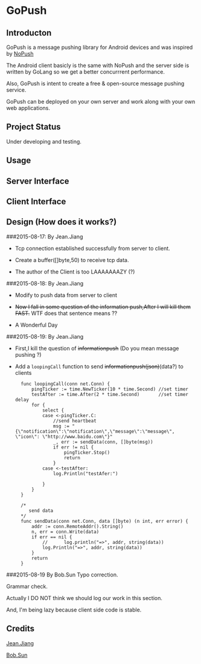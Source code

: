 # GoPush
## Introducton

GoPush is a message pushing library for Android devices and was inspired by [NoPush](https://github.com/SpongeBobSun/NoPush)

The Android client basicly is the same with NoPush and the server side is written by GoLang so we get a better concurrrent performance.

Also, GoPush is intent to create a free & open-source message pushing service.

GoPush can be deployed on your own server and work along with your own web applications.

## Project Status
Under developing and testing.

## Usage
## Server Interface
## Client Interface
## Design (How does it works?)
###2015-08-17:
By Jean.Jiang

* Tcp connection established successfully from server to client.

* Create a buffer([]byte,50) to receive tcp data.

* The author of the Client is too LAAAAAAAZY (?)

###2015-08-18:
By Jean.Jiang

* Modify to push data from server to client

* ~~Now I fall in some question of the information push,After I will kill them FAST.~~ WTF does that sentence means ??

* A Wonderful Day

###2015-08-19:
By Jean.Jiang

* First,I kill the question of ~~informationpush~~ (Do you mean message pushing ?)

* Add a `loopingCall` function to send ~~informationpush(json)~~(data?) to clients

		func loopingCall(conn net.Conn) {
			pingTicker := time.NewTicker(10 * time.Second) //set timer
			testAfter := time.After(2 * time.Second)       //set timer delay
			for {
				select {
				case <-pingTicker.C:
					//send heartbeat
					msg := "{\"notification\":\"notification\",\"message\":\"message\", \"icon\": \"http://www.baidu.com\"}"
					_, err := sendData(conn, []byte(msg))
					if err != nil {
						pingTicker.Stop()
						return
					}
				case <-testAfter:
					log.Println("testAfer:")
		
				}
			}
		}
		
		/*
		   send data
		*/
		func sendData(conn net.Conn, data []byte) (n int, err error) {
			addr := conn.RemoteAddr().String()
			n, err = conn.Write(data)
			if err == nil {
				//		log.println("=>", addr, string(data))
				log.Println("=>", addr, string(data))
			}
			return
		}


###2015-08-19
By Bob.Sun
Typo correction.

Grammar check.

Actually I DO NOT think we should log our work in this section.

And, I'm being lazy because client side code is stable.

## Credits
[Jean.Jiang](https://github.com/JiangXuanYi)

[Bob.Sun](https://github.com/SpongeBobSun)




